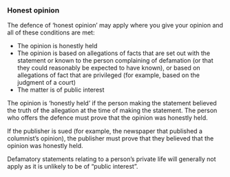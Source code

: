 ###  Honest opinion

The defence of ‘honest opinion’ may apply where you give your opinion and all
of these conditions are met:

  * The opinion is honestly held 
  * The opinion is based on allegations of facts that are set out with the statement or known to the person complaining of defamation (or that they could reasonably be expected to have known), or based on allegations of fact that are privileged (for example, based on the judgment of a court) 
  * The matter is of public interest 

The opinion is ‘honestly held’ if the person making the statement believed the
truth of the allegation at the time of making the statement. The person who
offers the defence must prove that the opinion was honestly held.

If the publisher is sued (for example, the newspaper that published a
columnist’s opinion), the publisher must prove that they believed that the
opinion was honestly held.

Defamatory statements relating to a person’s private life will generally not
apply as it is unlikely to be of “public interest”.
